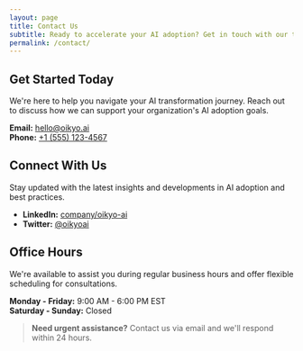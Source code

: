 ```yaml
---
layout: page
title: Contact Us
subtitle: Ready to accelerate your AI adoption? Get in touch with our team of experts
permalink: /contact/
---
```


<div class="service-section">

## Get Started Today

We're here to help you navigate your AI transformation journey. Reach out to discuss how we can support your organization's AI adoption goals.

**Email:** [hello@oikyo.ai](mailto:hello@oikyo.ai)  
**Phone:** [+1 (555) 123-4567](tel:+15551234567)

</div>

<div class="service-section">

## Connect With Us

Stay updated with the latest insights and developments in AI adoption and best practices.

- **LinkedIn:** [company/oikyo-ai](https://linkedin.com/company/oikyo-ai)
- **Twitter:** [@oikyoai](https://twitter.com/oikyoai)

</div>

<div class="service-section">

## Office Hours

We're available to assist you during regular business hours and offer flexible scheduling for consultations.

**Monday - Friday:** 9:00 AM - 6:00 PM EST  
**Saturday - Sunday:** Closed

> **Need urgent assistance?** Contact us via email and we'll respond within 24 hours.

</div>
